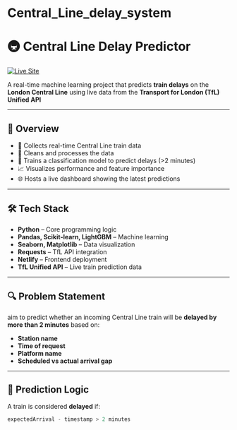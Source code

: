 # Central_Line_delay_system
# 🚇 Central Line Delay Predictor

[![Live Site](https://img.shields.io/badge/Live%20Site-Click%20Here-brightgreen?style=for-the-badge)](https://centralline.netlify.app/)

A real-time machine learning project that predicts **train delays** on the **London Central Line** using live data from the **Transport for London (TfL) Unified API**

---

## 📌 Overview


- 🔄 Collects real-time Central Line train data
- 🧹 Cleans and processes the data
- 🧠 Trains a classification model to predict delays (>2 minutes)
- 📈 Visualizes performance and feature importance
- 🌐 Hosts a live dashboard showing the latest predictions

---

## 🛠 Tech Stack

- **Python** – Core programming logic
- **Pandas, Scikit-learn, LightGBM** – Machine learning
- **Seaborn, Matplotlib** – Data visualization
- **Requests** – TfL API integration
- **Netlify** – Frontend deployment
- **TfL Unified API** – Live train prediction data

---

## 🔍 Problem Statement

aim to predict whether an incoming Central Line train will be **delayed by more than 2 minutes** based on:

- **Station name**
- **Time of request**
- **Platform name**
- **Scheduled vs actual arrival gap**

---

## 🧠 Prediction Logic

A train is considered **delayed** if:

```python
expectedArrival - timestamp > 2 minutes
